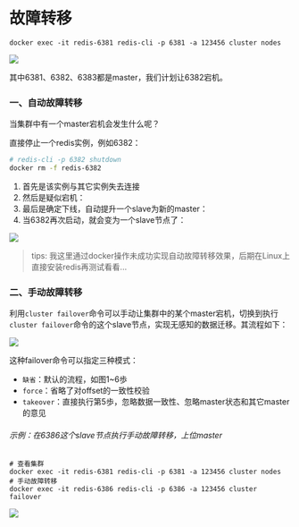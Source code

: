 # 故障转移

```shell
docker exec -it redis-6381 redis-cli -p 6381 -a 123456 cluster nodes
```

![](images/redis-cluster-failover-01.png)

其中6381、6382、6383都是master，我们计划让6382宕机。

### 一、自动故障转移

当集群中有一个master宕机会发生什么呢？

直接停止一个redis实例，例如6382：

```sh
# redis-cli -p 6382 shutdown
docker rm -f redis-6382
```

1. 首先是该实例与其它实例失去连接
2. 然后是疑似宕机：
3. 最后是确定下线，自动提升一个slave为新的master：
4. 当6382再次启动，就会变为一个slave节点了：

![](images/redis-cluster-failover-02.png)

> tips: 我这里通过docker操作未成功实现自动故障转移效果，后期在Linux上直接安装redis再测试看看...

### 二、手动故障转移

利用`cluster failover`命令可以手动让集群中的某个master宕机，切换到执行`cluster failover`命令的这个slave节点，实现无感知的数据迁移。其流程如下：

![](images/redis-cluster-failover-03.png)

这种failover命令可以指定三种模式：

- `缺省`：默认的流程，如图1~6歩
- `force`：省略了对offset的一致性校验
- `takeover`：直接执行第5歩，忽略数据一致性、忽略master状态和其它master的意见

###### 示例：在6386这个slave节点执行手动故障转移，上位master

```shell
# 查看集群
docker exec -it redis-6381 redis-cli -p 6381 -a 123456 cluster nodes
# 手动故障转移
docker exec -it redis-6386 redis-cli -p 6386 -a 123456 cluster failover
```

![](images/redis-cluster-failover-04.png)